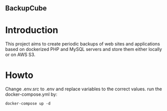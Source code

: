 BackupCube
-----

# Introduction

This project aims to create periodic backups of web sites and applications based
on dockerized PHP and MySQL servers and store them either locally or on AWS S3.

# Howto

Change .env.src to .env and replace variables to the correct values.
run the docker-compose.yml by:

```
docker-compose up -d
```
